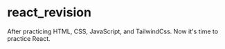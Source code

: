 # react_revision
After practicing HTML, CSS, JavaScript, and TailwindCss. Now it's time to practice React.
